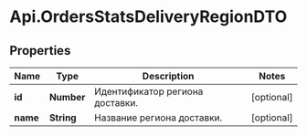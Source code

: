 # Api.OrdersStatsDeliveryRegionDTO

## Properties

Name | Type | Description | Notes
------------ | ------------- | ------------- | -------------
**id** | **Number** | Идентификатор региона доставки. | [optional] 
**name** | **String** | Название региона доставки. | [optional] 



